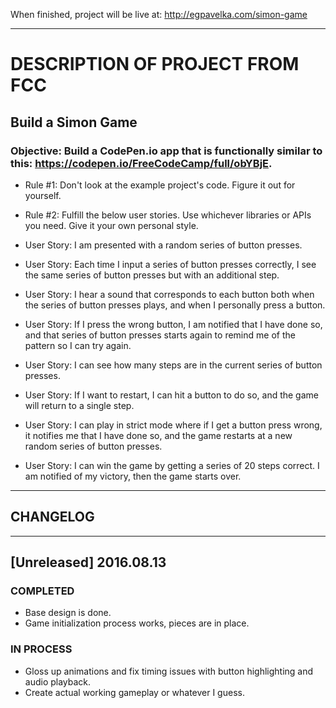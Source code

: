 When finished, project will be live at:
http://egpavelka.com/simon-game
____________________________________________

# DESCRIPTION OF PROJECT FROM FCC

## Build a Simon Game

### Objective: Build a CodePen.io app that is functionally similar to this: https://codepen.io/FreeCodeCamp/full/obYBjE.

- Rule #1: Don't look at the example project's code. Figure it out for yourself.

- Rule #2: Fulfill the below user stories. Use whichever libraries or APIs you need. Give it your own personal style.

- User Story: I am presented with a random series of button presses.

- User Story: Each time I input a series of button presses correctly, I see the same series of button presses but with an additional step.

- User Story: I hear a sound that corresponds to each button both when the series of button presses plays, and when I personally press a button.

- User Story: If I press the wrong button, I am notified that I have done so, and that series of button presses starts again to remind me of the pattern so I can try again.

- User Story: I can see how many steps are in the current series of button presses.

- User Story: If I want to restart, I can hit a button to do so, and the game will return to a single step.

- User Story: I can play in strict mode where if I get a button press wrong, it notifies me that I have done so, and the game restarts at a new random series of button presses.

- User Story: I can win the game by getting a series of 20 steps correct. I am notified of my victory, then the game starts over.
____________________________________________

## CHANGELOG
____________________________________________

## [Unreleased] 2016.08.13
### COMPLETED
- Base design is done.
- Game initialization process works, pieces are in place.
### IN PROCESS
- Gloss up animations and fix timing issues with button highlighting and audio playback.
- Create actual working gameplay or whatever I guess.

